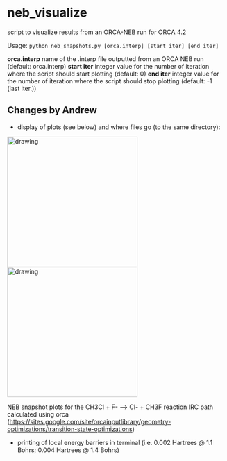 # neb_visualize
script to visualize results from an ORCA-NEB run for ORCA 4.2

Usage: `python neb_snapshots.py [orca.interp] [start iter] [end iter]`


**orca.interp**	name of the .interp file outputted from an ORCA NEB run (default: orca.interp)
**start iter**	integer value for the number of iteration where the script should start plotting (default: 0)
**end iter** 	integer value for the number of iteration where the script should stop plotting  (default: -1 (last iter.))

## Changes by Andrew
* display of plots (see below) and where files go (to the same directory):

<img src="README__neb_optimization.png" alt="drawing" width="300"/></a> <img src="README__neb_lastiter.png" alt="drawing" width="300"/></a>

NEB snapshot plots for the CH3Cl  + F- --> Cl- + CH3F reaction IRC path calculated using orca (https://sites.google.com/site/orcainputlibrary/geometry-optimizations/transition-state-optimizations)

* printing of local energy barriers in terminal (i.e. 0.002 Hartrees @ 1.1 Bohrs; 0.004 Hartrees @ 1.4 Bohrs)
